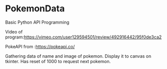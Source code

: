 # PokemonData

Basic Python API Programming

Video of program:https://vimeo.com/user129594501/review/492916442/95f0de3ca2

PokeAPI from :https://pokeapi.co/

Gathering data of name and image of pokemon. Display it to canvas on tkinter. Has reset of 1000 to request next pokemon. 
